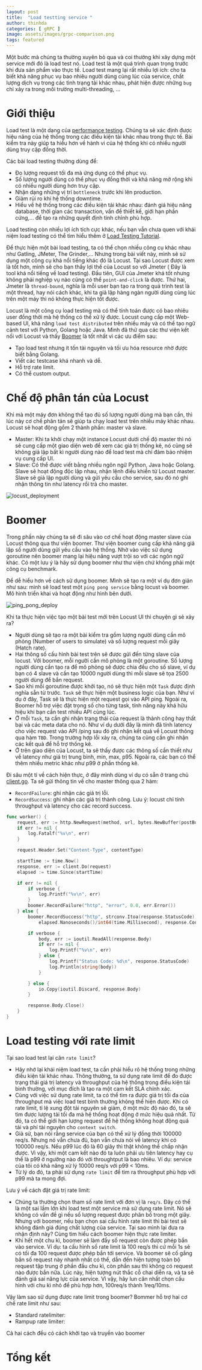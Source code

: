 ```yaml
---
layout: post
title:  "Load testting service "
author: thinhda
categories: [ gRPC ]
image: assets/images/grpc-comparison.png
tags: featured
---
```


Một bước mà chúng ta thường xuyên bỏ qua và coi thường khi xây dựng một service mới đó là load test nó. Load test là một quá trình quan trọng trước khi đưa sản phẩm vào thực tế. Load test mang lại rất nhiều lợi ích: cho ta biết khả năng phục vụ bao nhiêu người dùng cùng lúc của service, chất lượng dịch vụ trong các tình trạng tải khác nhau, phát hiện được những `bug` chỉ xảy ra trong môi trường multi-threading, ...

# Giới thiệu

Load test là một dạng của [performance testing](https://www.guru99.com/performance-testing.html). Chúng ta sẽ xác định được hiệu năng của hệ thống trong các điều kiện tải khác nhau trong thực tế. Bài kiểm tra này giúp ta hiểu hơn về hành vi của hệ thống khi có nhiều người dùng truy cập đồng thời.

Các bài load testing thường dùng để:

- Đo lượng request tối đa mà ứng dụng có thể phục vụ.
- Số lượng người dùng có thể phục vụ đồng thời và khả năng mở rộng khi có nhiều người dùng hơn truy cập.
- Nhận dạng những vị trí `bottleneck` trước khi lên production.
- Giảm rủi ro khi hệ thống downtime.
- Hiểu về hệ thống trong các điều kiện tải khác nhau: đánh giá hiệu năng database, thời gian các transaction, vấn đề thiết kế, giới hạn phần cứng,... để tạo ra những quyết định tinh chỉnh phù hợp.

Load testing còn nhiều lợi ích tích cực khác, nếu bạn vẫn chưa quen với khái niệm load testing có thể tìm hiểu thêm ở [Load Testing Tutorial](https://www.guru99.com/load-testing-tutorial.html).

Để thực hiện một bài load testing, ta có thể chọn nhiều công cụ khác nhau như Gatling, JMeter, The Grinder,... Nhưng trong bài viết này, mình sẽ sử dụng một công cụ khá nổi tiếng khác đó là Locust. Tại sao Locust được xem là tốt hơn, mình sẽ cho bạn thấy lợi thế của Locust so với Jmeter ( Đây là tool khá nổi tiếng về load testing). Đầu tiên, GUI của Jmeter khá tốt nhưng không phải nghiệp vụ nào cũng có thể `point-and-click` là được. Thứ hai, Jmeter là `thread-bound`, nghĩa là mỗi user bạn tạo ra trong quá trình test là một thread, hay nói cách khác, khi ta giả lập hàng ngàn người dùng cùng lúc trên một máy thì nó không thực hiện tốt được.

Locust là một công cụ load testing mà có thể tính toán được có bao nhiêu user đồng thời mà hệ thống có thể xử lý được. Locust cung cấp một Web-based UI, khả năng `load test distributed` trên nhiều máy và có thể tạo ngữ cảnh test với Python, Golang hoặc Java. Mình đã thử qua các thư viện kết nối với Locust và thấy [Boomer](https://github.com/myzhan/boomer) là tốt nhất vì các ưu điểm sau:

- Tạo load test nhưng ít tốn tài nguyên và tối ưu hóa resource nhờ được biết bằng Golang.
- Viết các testcase khá nhanh và dễ.
- Hỗ trợ rate limit.
- Có thể custom output.

# Chế độ phân tán của Locust

Khi mà một máy đơn không thể tạo đủ số lượng người dùng mà bạn cần, thì lúc này cơ chế phân tán sẽ giúp ta chạy load test trên nhiều máy khác nhau. Locust sẽ hoạt động gồm 2 thành phần: master và slave.

- Master: Khi ta khởi chạy một instance Locust dưới chế độ master thì nó sẽ cung cấp một giao diện web để xem các giá trị thống kê, nó cũng sẽ không giả lập bất kì người dùng nào để load test mà chỉ đảm bảo nhiệm vụ cung cấp UI.
- Slave: Có thể được viết bằng nhiều ngôn ngữ Python, Java hoặc Golang. Slave sẽ hoạt động độc lập nhau, nhận lệnh điều khiển từ Locust master. Slave sẽ giả lập người dùng và gửi yêu cầu cho service, sau đó nó ghi nhận thông tin như latency rồi trả cho master.

![locust_deployment](../assets/images/locust_deployment.png)

# Boomer

Trong phần này chúng ta sẽ đi sâu vào cơ chế hoạt động master slave của Locust thông qua thư viện boomer. Thư viện boomer cung cấp khả năng giả lập số người dùng gửi yêu cầu vào hệ thống. Nhờ vào việc sử dụng goroutine nên boomer mang lại hiệu năng vượt trội so với các ngôn ngữ khác. Có một lưu ý là hãy sử dụng boomer như thư viện chứ không phải một công cụ benchmark.

Để dễ hiểu hơn về cách sử dụng boomer. Mình sẽ tạo ra một ví dụ đơn giản như sau: mình sẽ load test một `ping pong service` bằng locust và boomer. Mô hình triển khai và hoạt động như hình bên dưới.

![ping_pong_deploy](../assets/images/ping_pong_deploy.png)

Khi ta thực hiện việc tạo một bài test mới trên Locust UI thì chuyện gì sẻ xảy ra?

- Người dùng sẽ tạo ra một bài kiểm tra gồm lượng người dùng cần mô phỏng (Number of users to simulate) và số lượng request mỗi giây (Hatch rate).
- Hai thông số cấu hình bài test trên sẽ được gửi đến từng slave của locust. Với boomer, mỗi người cần mô phỏng là một goroutine. Số lượng người dùng cần tạo ra để mô phỏng sẽ được chia đều cho số slave, ví dụ bạn có 4 slave và cần tạo 10000 người dùng thì mỗi slave sẽ tọa 2500 người dùng để bắn request.
- Sao khi mỗi goroutine được khởi tạo, nó sẽ thực hiện một `Task` được định nghĩa sẵn từ trước. `Task` sẽ thực hiện một business logic của bạn. Như ví dụ ở đây, Task sẽ là thực hiện một request gọi vào API ping. Ngoài ra, Boomer hỗ trợ việc đặt trọng số cho từng task, tính năng này khá hữu hiệu khi bạn cần test nhiều API cùng lúc.
- Ở mỗi `Task`, ta cần ghi nhận trạng thái của request là thành công hay thất bại và các meta data cho nó. Như ví dụ dưới đây là mình đã tính latency cho việc request vào API /ping sau đó ghi nhận kết quả về Locust thông qua hàm `TBD`. Trong trường hợp lỗi xảy ra, chúng ta cũng cần ghi nhận các kết quả để hỗ trợ thống kê.
- Ở trên giao diện của Locust, ta sẽ thấy được các thông số cần thiết như về latency như giá trị trung bình, min, max, p95. Ngoài ra, các bạn có thể thêm nhiều metric khác như p99 ở phần thống kê.

Đi sâu một tí về cách hiện thực, ở đây mình dùng ví dụ có sẵn ở trang chủ [client.go](https://github.com/myzhan/boomer/blob/master/examples/http/client.go). Ta sẽ gửi thông tin về cho master thông qua 2 hàm:

- `RecordFailure`: ghi nhận các giá trị lỗi.
- `RecordSuccess`: ghi nhận các giá trị thành công. Lưu ý: locust chỉ tính throughput và latency cho các record success.

```go
func worker() {
	request, err := http.NewRequest(method, url, bytes.NewBuffer(postBody))
	if err != nil {
		log.Fatalf("%v\n", err)
	}

	request.Header.Set("Content-Type", contentType)

	startTime := time.Now()
	response, err := client.Do(request)
	elapsed := time.Since(startTime)

	if err != nil {
		if verbose {
			log.Printf("%v\n", err)
		}
		boomer.RecordFailure("http", "error", 0.0, err.Error())
	} else {
		boomer.RecordSuccess("http", strconv.Itoa(response.StatusCode),
			elapsed.Nanoseconds()/int64(time.Millisecond), response.ContentLength)

		if verbose {
			body, err := ioutil.ReadAll(response.Body)
			if err != nil {
				log.Printf("%v\n", err)
			} else {
				log.Printf("Status Code: %d\n", response.StatusCode)
				log.Println(string(body))
			}

		} else {
			io.Copy(ioutil.Discard, response.Body)
		}

		response.Body.Close()
	}
}
```



# Load testing với rate limit

Tại sao load test lại cân `rate limit`?

- Hãy nhớ lại khái niệm load test, ta cần phải hiểu rõ hệ thống trong những điều kiện tải khác nhau. Thông thường, ta sử dụng rate limit để đo được trạng thái giá trị latency và throughput của hệ thống trong điều kiện tải bình thường, với mục đích là tạo ra một cam kết SLA chính xác.
- Cùng với việc sử dụng rate limit, ta có thể tìm ra được giá trị tối đa của throughput mà việc load test bình thường không thể hiện được. Khi có rate limit, tỉ lệ xung đột tải nguyên sẽ giảm, ở một mức độ nào đó, ta sẽ tìm được lượng tải tối đa mà hệ thống hoạt động ở mức hiệu quả nhất. Từ đó, ta có thể giới hạn lượng request để hệ thống không hoạt động quá tải và phí tài nguyên cho `context switch`.
- Giả sử, bạn nói rằng service của bạn có thể xử lý đồng thời 100000 req/s. Nhưng nó vẫn chưa đủ, bạn vẫn chưa nói về latency khi có 100000 req/s. Nếu p99 lúc đó là 60 giây thì thật không thể chấp nhận được. Vì vậy, khi một cam kết nào đó ta luôn phải ưu tiên latency hay cụ thể là p99 ở ngưỡng nào đó với throughtput là bao nhiêu. Ví dụ: service của tôi có khả năng xử lý 10000 req/s với p99 < 10ms.
- Từ lý do đó, ta phải sử dụng `rate limit` để tìm ra throughput phù hợp với p99 mà ta mong đợi.

Lưu ý về cách đặt giá trị rate limit:

- Chúng ta thường chọn tham số rate limit với đơn vị là `req/s`. Đây có thể là một sai lầm lớn khi load test một service mà sử dụng rate limit. Nó sẽ không có vấn đề gì nếu số lượng request được phân bố trong một giây. Nhưng với boomer, nếu bạn chọn sai cấu hình rate limit thì bài test sẽ không đánh giá đúng chất lượng của service. Tại sao mình lại đưa ra nhận định này? Cùng tìm hiểu cách boomer hiện thực rate limiter.
- Khi hết một chu kì, boomer sẽ làm đầy số request còn được phép bắn vào service. Ví dụ: ta cấu hình số rate limit là 100 req/s thì cứ mỗi 1s sẽ có tối đa 100 request được phép bắn tới service. Và boomer sẽ cố gắng bắn số request này nhanh nhất có thể, dẫn đến hiện tượng toàn bộ request tập trung ở phần đầu chu kì, còn phần sau thì không có request nào được bắn nữa. Lúc này, hiện tượng nút thắc cỗ chai diễn ra, và ta sẽ đánh giá sai năng lực của service. Vì vậy, hãy lun cân nhất chọn cấu hình với chu kì nhỏ để phù hợp hơn, 100req/s thành 1req/10ms.

Vậy làm sao sử dụng được rate limit trong boomer? Bommer hỗ trợ hai cơ chế rate limit như sau:

- Standard ratelimiter:
- Rampup rate limiter:

Cả hai cách đều có cách khởi tạo và truyền vào boomer

[](TBD)

# Tổng kết
